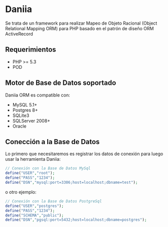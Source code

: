 # Daniia
Se trata de un framework para realizar Mapeo de Objeto Racional (Object Relational Mapping ORM) para PHP basado en el patrón de diseño ORM ActiveRecord

## Requerimientos
- PHP >= 5.3
- POD

## Motor de Base de Datos soportado
Daniia ORM es compatible con:
* MySQL 5.1+
* Postgres 8+
* SQLite3
* SQLServer 2008+
* Oracle 

## Conección a la Base de Datos
Lo primero que necesitaremos es registrar los datos de conexión para luego usar la herramienta Daniia:

```php
// Conexión con la Base de Datos MySql
define("USER","root");
define("PASS","1234");
define("DSN","mysql:port=3306;host=localhost;dbname=test");
```
o otro ejemplo:
```php
// Conexión con la Base de Datos PostgreSql
define("USER","postgres");
define("PASS","1234");
define("SCHEMA","public");
define("DSN","pgsql:port=5432;host=localhost;dbname=postgres");
```
